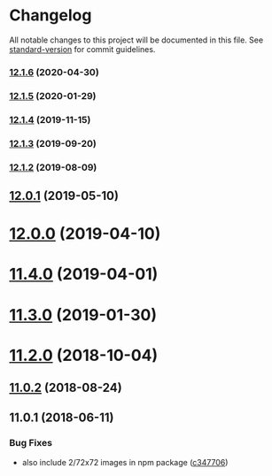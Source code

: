 # Changelog

All notable changes to this project will be documented in this file. See [standard-version](https://github.com/conventional-changelog/standard-version) for commit guidelines.

### [12.1.6](https://github.com/makepanic/twemoji-clean/compare/v12.1.5...v12.1.6) (2020-04-30)

### [12.1.5](https://github.com/makepanic/twemoji-clean/compare/v12.1.4...v12.1.5) (2020-01-29)

### [12.1.4](https://github.com/makepanic/twemoji-clean/compare/v12.1.3...v12.1.4) (2019-11-15)



### [12.1.3](https://github.com/makepanic/twemoji-clean/compare/v12.1.2...v12.1.3) (2019-09-20)



### [12.1.2](https://github.com/makepanic/twemoji-clean/compare/v12.0.1...v12.1.2) (2019-08-09)



<a name="12.0.1"></a>
## [12.0.1](https://github.com/makepanic/twemoji-clean/compare/v12.0.0...v12.0.1) (2019-05-10)



<a name="12.0.0"></a>
# [12.0.0](https://github.com/makepanic/twemoji-clean/compare/v11.4.0...v12.0.0) (2019-04-10)



<a name="11.4.0"></a>
# [11.4.0](https://github.com/makepanic/twemoji-clean/compare/v11.3.0...v11.4.0) (2019-04-01)



<a name="11.3.0"></a>
# [11.3.0](https://github.com/makepanic/twemoji-clean/compare/v11.2.0...v11.3.0) (2019-01-30)



<a name="11.2.0"></a>
# [11.2.0](https://github.com/makepanic/twemoji-clean/compare/v11.0.2...v11.2.0) (2018-10-04)



<a name="11.0.2"></a>
## [11.0.2](https://github.com/makepanic/twemoji-clean/compare/v11.0.1...v11.0.2) (2018-08-24)



<a name="11.0.1"></a>
## 11.0.1 (2018-06-11)


### Bug Fixes

* also include 2/72x72 images in npm package ([c347706](https://github.com/makepanic/twemoji-clean/commit/c347706))
